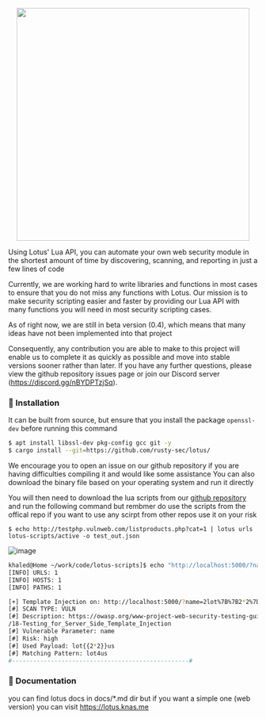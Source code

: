 <p align="center">
<img src="https://user-images.githubusercontent.com/45688522/222831630-05902f10-ca2c-4fe8-baad-e9f0e88e7c7f.png" width="470px" >
<!-- img src="https://user-images.githubusercontent.com/45688522/222831284-09899d3b-322b-4215-ba99-8294d4bf8a9b.png" width="170px" -->
</p>
Using Lotus' Lua API, you can automate your own web security module in the shortest amount of time by discovering, scanning, and reporting in just a few lines of code

Currently, we are working hard to write libraries and functions in most cases to ensure that you do not miss any functions with Lotus. Our mission is to make security scripting easier and faster by providing our Lua API with many functions you will need in most security scripting cases. 

As of right now, we are still in beta version (0.4), which means that many ideas have not been implemented into that project

 Consequently, any contribution you are able to make to this project will enable us to complete it as quickly as possible and move into stable versions sooner rather than later. If you have any further questions, please view the github repository issues page or join our Discord server (https://discord.gg/nBYDPTzjSq).

### :rocket: Installation 
It can be built from source, but ensure that you install the package `openssl-dev` before running this command

```bash
$ apt install libssl-dev pkg-config gcc git -y
$ cargo install --git=https://github.com/rusty-sec/lotus/
```
We encourage you to open an issue on our github repository if you are having difficulties compiling it and would like some assistance
You can also download the binary file based on your operating system and run it directly



You will then need to download the lua scripts from our [github repository](https://github.com/rusty-sec/lotus-scripts) and run the following command
but rembmer do use the scripts from the offical repo if you want to use any scirpt from other repos use it on your risk 

```
$ echo http://testphp.vulnweb.com/listproducts.php?cat=1 | lotus urls lotus-scripts/active -o test_out.json
```

![image](https://user-images.githubusercontent.com/45688522/202260525-46caeaeb-8687-4723-a406-aea30e0ea9c6.png)

```bash
khaled@Home ~/work/code/lotus-scripts]$ echo "http://localhost:5000/?name=2" | lotus urls ~/work/code/lotus-scripts/active/ -o out -v
[INFO] URLS: 1
[INFO] HOSTS: 1
[INFO] PATHS: 1

[+] Template Injection on: http://localhost:5000/?name=2lot%7B%7B2*2%7D%7Dus
[#] SCAN TYPE: VULN
[#] Description: https://owasp.org/www-project-web-security-testing-guide/v41/4-Web_Application_Security_Testing/07-Input_Validation_Testing
/18-Testing_for_Server_Side_Template_Injection
[#] Vulnerable Parameter: name
[#] Risk: high
[#] Used Payload: lot{{2*2}}us
[#] Matching Pattern: lot4us
#--------------------------------------------------#
```


### :book: Documentation
you can find lotus docs in docs/*.md dir but if you want a simple one (web version) you can visit https://lotus.knas.me
